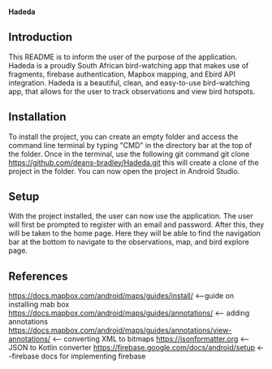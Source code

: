 **Hadeda**

## Introduction
This README is to inform the user of the purpose of the application. Hadeda is a proudly South African bird-watching app that makes use of fragments, firebase authentication, Mapbox mapping, and Ebird API integration. Hadeda is a beautiful, clean, and easy-to-use bird-watching app, that allows for the user to track observations and view bird hotspots.

## Installation
To install the project, you can create an empty folder and access the command line terminal by typing "CMD" in the directory bar at the top of the folder. Once in the terminal, use the following git command
git clone https://github.com/deans-bradley/Hadeda.git
this will create a clone of the project in the folder. You can now open the project in Android Studio.

## Setup
With the project installed, the user can now use the application. The user will first be prompted to register with an email and password. After this, they will be taken to the home page. Here they will be able to find the navigation bar at the bottom to navigate to the observations, map, and bird explore page.

## References
https://docs.mapbox.com/android/maps/guides/install/ <--guide on installing mab box
https://docs.mapbox.com/android/maps/guides/annotations/ <-- adding annotations
https://docs.mapbox.com/android/maps/guides/annotations/view-annotations/ <-- converting XML to bitmaps
https://jsonformatter.org <-- JSON to Kotlin converter
https://firebase.google.com/docs/android/setup <--firebase docs for implementing firebase
